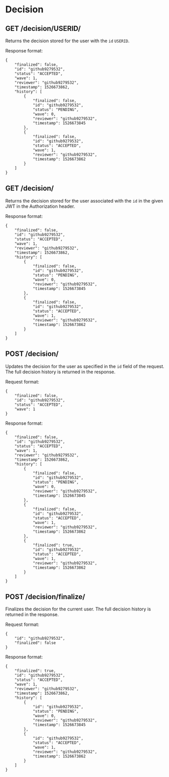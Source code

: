 Decision
========

GET /decision/USERID/
----------------------------

Returns the decision stored for the user with the `id` `USERID`.

Response format:
```
{
	"finalized": false,
	"id": "github9279532",
	"status": "ACCEPTED",
	"wave": 1,
	"reviewer": "github9279532",
	"timestamp": 1526673862,
	"history": [
		{
			"finalized": false,
			"id": "github9279532",
			"status": "PENDING",
			"wave": 0,
			"reviewer": "github9279532",
			"timestamp": 1526673845
		},
		{
			"finalized": false,
			"id": "github9279532",
			"status": "ACCEPTED",
			"wave": 1,
			"reviewer": "github9279532",
			"timestamp": 1526673862
		}
	]
}
```

GET /decision/
----------------------------------

Returns the decision stored for the user associated with the `id` in the given JWT in the Authorization header.

Response format:
```
{
	"finalized": false,
	"id": "github9279532",
	"status": "ACCEPTED",
	"wave": 1,
	"reviewer": "github9279532",
	"timestamp": 1526673862,
	"history": [
		{
			"finalized": false,
			"id": "github9279532",
			"status": "PENDING",
			"wave": 0,
			"reviewer": "github9279532",
			"timestamp": 1526673845
		},
		{
			"finalized": false,
			"id": "github9279532",
			"status": "ACCEPTED",
			"wave": 1,
			"reviewer": "github9279532",
			"timestamp": 1526673862
		}
	]
}
```

POST /decision/
--------------------------

Updates the decision for the user as specified in the `id` field of the request. The full decision history is returned in the response. 

Request format:
```
{
	"finalized": false,
	"id": "github9279532",
	"status": "ACCEPTED",
	"wave": 1
}
```

Response format:
```
{
	"finalized": false,
	"id": "github9279532",
	"status": "ACCEPTED",
	"wave": 1,
	"reviewer": "github9279532",
	"timestamp": 1526673862,
	"history": [
		{
			"finalized": false,
			"id": "github9279532",
			"status": "PENDING",
			"wave": 0,
			"reviewer": "github9279532",
			"timestamp": 1526673845
		},
		{
			"finalized": false,
			"id": "github9279532",
			"status": "ACCEPTED",
			"wave": 1,
			"reviewer": "github9279532",
			"timestamp": 1526673862
		},
		{
			"finalized": true,
			"id": "github9279532",
			"status": "ACCEPTED",
			"wave": 1,
			"reviewer": "github9279532",
			"timestamp": 1526673862
		}
	]
}
```

POST /decision/finalize/
--------------------------

Finalizes the decision for the current user. The full decision history is returned in the response. 

Request format:
```
{
	"id": "github9279532",
	"finalized": false
}
```

Response format:
```
{
	"finalized": true,
	"id": "github9279532",
	"status": "ACCEPTED",
	"wave": 1,
	"reviewer": "github9279532",
	"timestamp": 1526673862,
	"history": [
		{
			"id": "github9279532",
			"status": "PENDING",
			"wave": 0,
			"reviewer": "github9279532",
			"timestamp": 1526673845
		},
		{
			"id": "github9279532",
			"status": "ACCEPTED",
			"wave": 1,
			"reviewer": "github9279532",
			"timestamp": 1526673862
		}
	]
}
```